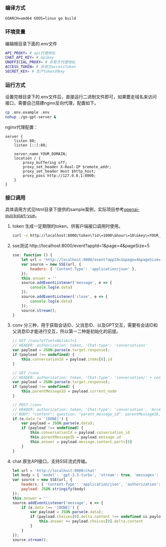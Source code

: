### 编译方式
```
GOARCH=amd64 GOOS=linux go build
```

### 环境变量
编辑根目录下面的.env文件
```sh
API_PROXY= # api代理地址
CHAT_API_KEY= # apikey
UNOFFICIAL_PROXY= # 非官方代理地址
ACCESS_TOKEN= # 非官方accessToken
SECRET_KEY= # 生产token的key
```

### 运行方式
设置完根目录下的.env文件后，直接运行二进制文件即可，如果要走域名来访问接口，需要自己搭建nginx反向代理，配置如下。
```sh
cp .env.example .env
nohup ./go-gpt-server &
```
nginx代理配置：
```
server {
	listen 80;
	listen [::]:80;

	server_name YOUR_DOMAIN;
	location / {
		proxy_buffering off;
        proxy_set_header X-Real-IP $remote_addr;
        proxy_set_header Host $http_host;
        proxy_pass http://127.0.0.1:8000;
	}
}
```

### 接口调用
具体调用方式见html目录下提供的sample案例，实际项目参考[openai-quickstart-vue](https://github.com/nephen/openai-quickstart-vue)。
1. token
生成一定期限的token，供客户端接口调用时使用。
    ```sh
    curl -v http://localhost:8000/token\?id\=1000\&hour\=10\&key\=YOUR_KEY
    ```

2. sse测试
http://localhost:8000/event?appId=1&page=4&pageSize=5
    ```js
    sse: function () {
        let url = 'http://localhost:8000/event?appId=1&page=4&pageSize=5'
        var source = new SSE(url, {
            headers: { 'Content-Type': 'application/json' },
        });
        this.answer = ''
        source.addEventListener('message', e => {
            console.log(e.data)
        });
        source.addEventListener('close', e => {
            console.log(e.data)
        });
        source.stream();
    }
    ```
3. conv
分三种，用于获取会话ID、父消息ID、以及GPT交互，需要有会话ID和父消息ID才能进行交互，所以第一二种是初始化的前提。
    ```js
    // GET /conv?offset=0&limit=1
    // HEADER: authorization: token, 'Chat-type': 'conversations'
    var payload = JSON.parse(e.target.response);
    if (payload !== undefined) {
        this.conversationId = payload.items[0].id
    }

    // GET /conv
    // HEADER: authorization: token, 'Chat-type': 'conversation/' + conversationId
    var payload = JSON.parse(e.target.response);
    if (payload !== undefined) {
        this.parentMessageID = payload.current_node
    }

    // POST /conv
    // HEADER: authorization: token, 'Chat-type': 'conversation', 'Accept': 'text/event-stream'
    // BODY: "content": question, "parent_message_id": parentMessageID, "conversation_id": conversationId
    if (e.data != '[DONE]') {
        var payload = JSON.parse(e.data);
        if (payload !== undefined) {
            this.conversationId = payload.conversation_id
            this.parentMessageID = payload.message.id
            this.answer = payload.message.content.parts[0]
        }
    }
    ```

4. chat
原生API接口，支持SSE流式传输。
    ```js
    let url = 'http://localhost:8000/chat'
    let body = { 'model': 'gpt-3.5-turbo', 'stream': true, 'messages': [{ 'role': 'user', 'content': this.question }] }
    var source = new SSE(url, {
        headers: { 'Content-Type': 'application/json', 'authorization': token },
        payload: JSON.stringify(body)
    });
    this.answer = ''
    source.addEventListener('message', e => {
        if (e.data !== '[DONE]') {
            var payload = JSON.parse(e.data);
            if (payload.choices[0].delta.content !== undefined && payload.choices[0].delta.content !== '') {
                this.answer += payload.choices[0].delta.content
            }
        }
    });
    source.stream();
    ```